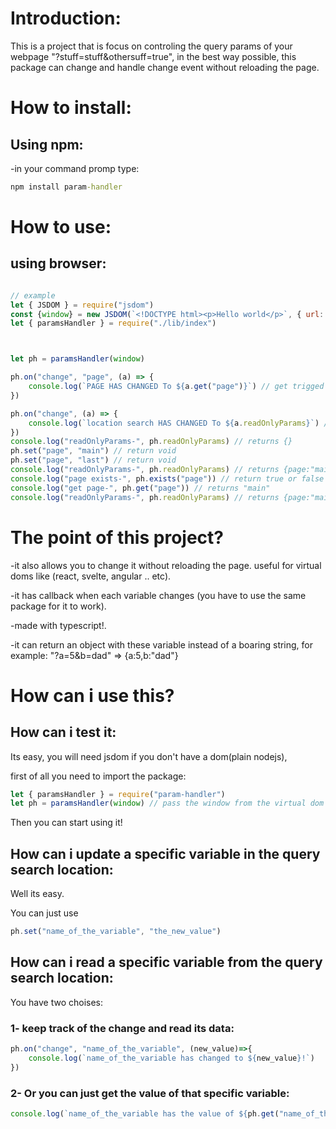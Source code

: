 # Introduction:

This is a project that is focus on controling the query params of your webpage "?stuff=stuff&othersuff=true",
in the best way possible, this package can change and handle change event without reloading the page.


# How to install:

## Using npm:

-in your command promp type:
```cmd
npm install param-handler
```

# How to use:

## using browser:

```js

// example
let { JSDOM } = require("jsdom")
const {window} = new JSDOM(`<!DOCTYPE html><p>Hello world</p>`, { url: "https://www.google.com/" });
let { paramsHandler } = require("./lib/index")



let ph = paramsHandler(window)

ph.on("change", "page", (a) => {
    console.log(`PAGE HAS CHANGED To ${a.get("page")}`) // get trigged when page changes
})

ph.on("change", (a) => {
    console.log(`location search HAS CHANGED To ${a.readOnlyParams}`) // get trigged when page changes
})
console.log("readOnlyParams-", ph.readOnlyParams) // returns {}
ph.set("page", "main") // return void
ph.set("page", "last") // return void
console.log("readOnlyParams-", ph.readOnlyParams) // returns {page:"main"}
console.log("page exists-", ph.exists("page")) // return true or false
console.log("get page-", ph.get("page")) // returns "main"
console.log("readOnlyParams-", ph.readOnlyParams) // returns {page:"main"}
```



# The point of this project?

-it also allows you to change it without reloading the page. useful for virtual doms like (react, svelte, angular .. etc).

-it has callback when each variable changes (you have to use the same package for it to work).

-made with typescript!.

-it can return an object with these variable instead of a boaring string, for example: "?a=5&b=dad" => {a:5,b:"dad"}



# How can i use this?

## How can i test it:

Its easy, you will need jsdom if you don't have a dom(plain nodejs),

first of all you need to import the package:

```js
let { paramsHandler } = require("param-handler")
let ph = paramsHandler(window) // pass the window from the virtual dom
```

Then you can start using it!

## How can i update a specific variable in the query search location:

Well its easy.

You can just use 

```js
ph.set("name_of_the_variable", "the_new_value")
```

## How can i read a specific variable from the query search location:

You have two choises:

### 1- keep track of the change and read its data:

```js
ph.on("change", "name_of_the_variable", (new_value)=>{
    console.log(`name_of_the_variable has changed to ${new_value}!`)
})
```

### 2- Or you can just get the value of that specific variable:

```js
console.log(`name_of_the_variable has the value of ${ph.get("name_of_the_variable")}`)
```

